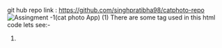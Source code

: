 git hub repo link : https://github.com/singhpratibha98/catphoto-repo
![Assingment -1(cat photo App) (1)](https://github.com/singhpratibha98/catphoto-repo/assets/129493126/4a32fe64-1803-4c75-a4d4-fd53c3905ecd)
There are some tag used in this html code lets see:-
   1) <title> tag:-  this tage define title of our document.
   2) <h1> tag :- stand out on the page compared to lesser headings like H2, H3, etc
   3) <p> tag :- this is the paragraph tag
   4) <a> tag:-  this is anchor tag defines a hyperlink, which is used to link from one page to another.
   5) <img> tag:- this is image tag used to add image in out html file.
   6) <ul> tag :-defines an unordered (bulleted) list. Use the <ul> tag together with the <li> tag to create unordered lists. 
   
